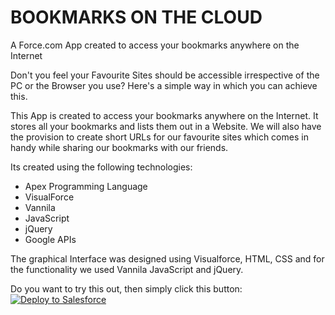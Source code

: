 # BOOKMARKS ON THE CLOUD

A Force.com App created to access your bookmarks anywhere on the Internet

Don't you feel your Favourite Sites should be accessible irrespective of the PC or the Browser you use? Here's a simple way in which you can achieve this.

This App is created to access your bookmarks anywhere on the Internet. It stores all your bookmarks and lists them out in a Website. We will also have the provision to create short URLs for our favourite sites which comes in handy while sharing our bookmarks with our friends.

Its created using the following technologies:
* Apex Programming Language
* VisualForce
* Vannila 
* JavaScript
* jQuery
* Google APIs

The graphical Interface was designed using Visualforce, HTML, CSS and for the functionality we used Vannila JavaScript and jQuery.

Do you want to try this out, then simply click this button:
<a href="https://githubsfdeploy.herokuapp.com?owner=shrutis22&repo=https://github.com/shrutis22/BookmarksApp">
  <img alt="Deploy to Salesforce"
       src="https://raw.githubusercontent.com/afawcett/githubsfdeploy/master/deploy.png">
</a>
